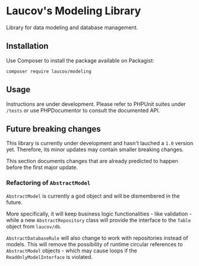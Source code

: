# Laucov's Modeling Library

Library for data modeling and database management.

## Installation

Use Composer to install the package available on Packagist:

```shell
composer require laucov/modeling
```

## Usage

Instructions are under development. Please refer to PHPUnit suites under `/tests` or use PHPDocumentor to consult the documented API.

## Future breaking changes

This library is currently under development and hasn't lauched a `1.0` version yet. Therefore, its minor updates may contain smaller breaking changes.

This section documents changes that are already predicted to happen before the first major update.

### Refactoring of `AbstractModel`

`AbstractModel` is currently a god object and will be dismembered in the future.

More specifically, it will keep business logic functionalities - like validation - while a new `AbstractRepository` class will provide the interface to the `Table` object from `laucov/db`.

`AbstractDatabaseRule` will also change to work with repositories instead of models. This will remove the possibility of runtime circular references to `AbstractModel` objects - which may cause loops if the `ReadOnlyModelInterface` is violated.
